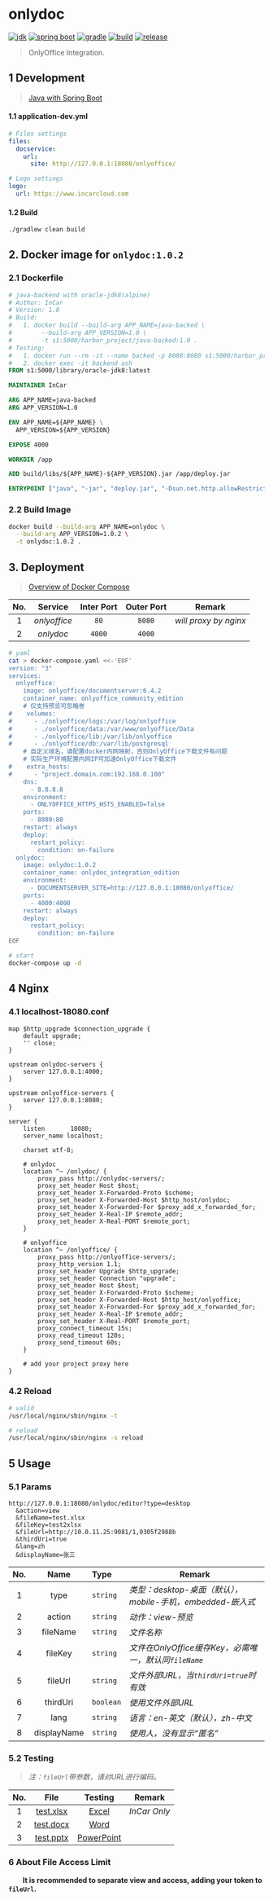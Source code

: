 # onlydoc

[![jdk](https://img.shields.io/badge/jdk-1.8-success.svg?style=flat&logo=java)](https://www.oracle.com/java/technologies/javase-downloads.html)
[![spring boot](https://img.shields.io/badge/spring_boot-2.3.2-success.svg?style=flat&logo=spring)](https://docs.spring.io/spring-boot/docs/2.3.x-SNAPSHOT/reference/htmlsingle)
[![gradle](https://img.shields.io/badge/gradle-7.2-success.svg?style=flat&logo=gradle)](https://docs.gradle.org/7.2/userguide/installation.html)
[![build](https://github.com/InCar/onlydoc/workflows/build/badge.svg)](https://github.com/InCar/onlydoc/actions)
[![release](https://img.shields.io/badge/release-1.0.2-success.svg)](https://github.com/InCar/onlydoc/releases)

> OnlyOffice Integration.

## 1 Development

> [Java with Spring Boot](https://api.onlyoffice.com/editors/example/javaspring)

#### 1.1 application-dev.yml

```yaml
# Files settings
files:
  docservice:
    url:
      site: http://127.0.0.1:18080/onlyoffice/

# Logo settings
logo:
  url: https://www.incarcloud.com
```

#### 1.2 Build

```bash
./gradlew clean build
```

## 2. Docker image for `onlydoc:1.0.2`

### 2.1 Dockerfile

```dockerfile
# java-backend with oracle-jdk8(alpine)
# Author: InCar
# Version: 1.0
# Build:
#   1. docker build --build-arg APP_NAME=java-backed \
#        --build-arg APP_VERSION=1.0 \
#        -t s1:5000/harbor_project/java-backed:1.0 .
# Testing:
#   1. docker run --rm -it --name backed -p 8080:8080 s1:5000/harbor_project/java-backend:1.0
#   2. docker exec -it backend ash
FROM s1:5000/library/oracle-jdk8:latest

MAINTAINER InCar

ARG APP_NAME=java-backed
ARG APP_VERSION=1.0

ENV APP_NAME=${APP_NAME} \
  APP_VERSION=${APP_VERSION}

EXPOSE 4000

WORKDIR /app

ADD build/libs/${APP_NAME}-${APP_VERSION}.jar /app/deploy.jar

ENTRYPOINT ["java", "-jar", "deploy.jar", "-Dsun.net.http.allowRestrictedHeaders=true"]
```

### 2.2 Build Image

```bash
docker build --build-arg APP_NAME=onlydoc \
  --build-arg APP_VERSION=1.0.2 \
  -t onlydoc:1.0.2 .
```

## 3. Deployment

> [Overview of Docker Compose](https://docs.docker.com/compose/)

|No.|Service|Inter Port|Outer Port|Remark|
|:---:|:---:|:---:|:---:|----|
|1|*onlyoffice*|`80`|`8080`|*will proxy by nginx*|
|2|*onlydoc*|`4000`|`4000`||

```bash
# yaml
cat > docker-compose.yaml <<-'EOF'
version: "3"
services:
  onlyoffice:
    image: onlyoffice/documentserver:6.4.2
    container_name: onlyoffice_community_edition
    # 仅支持预览可忽略卷
#    volumes:
#      - ./onlyoffice/logs:/var/log/onlyoffice
#      - ./onlyoffice/data:/var/www/onlyoffice/Data
#      - ./onlyoffice/lib:/var/lib/onlyoffice
#      - ./onlyoffice/db:/var/lib/postgresql
    # 自定义域名，请配置docker内网映射，否则OnlyOffice下载文件有问题
    # 实际生产环境配置内网IP可加速OnlyOffice下载文件
#    extra_hosts:
#      - "project.domain.com:192.168.0.100"
    dns:
      - 8.8.8.8
    environment:
      - ONLYOFFICE_HTTPS_HSTS_ENABLED=false
    ports:
      - 8080:80
    restart: always
    deploy:
      restart_policy:
        condition: on-failure
  onlydoc:
    image: onlydoc:1.0.2
    container_name: onlydoc_integration_edition
    environment:
      - DOCUMENTSERVER_SITE=http://127.0.0.1:18080/onlyoffice/
    ports:
      - 4000:4000
    restart: always
    deploy:
      restart_policy:
        condition: on-failure
EOF

# start
docker-compose up -d
```

## 4 Nginx

### 4.1 localhost-18080.conf

```nginx
map $http_upgrade $connection_upgrade {
    default upgrade;
    '' close;
}

upstream onlydoc-servers {
    server 127.0.0.1:4000;
}

upstream onlyoffice-servers {
    server 127.0.0.1:8080;
}

server {
    listen       18080;
    server_name localhost;

    charset utf-8;

    # onlydoc
    location ^~ /onlydoc/ {
        proxy_pass http://onlydoc-servers/;
        proxy_set_header Host $host;
        proxy_set_header X-Forwarded-Proto $scheme;
        proxy_set_header X-Forwarded-Host $http_host/onlydoc;
        proxy_set_header X-Forwarded-For $proxy_add_x_forwarded_for;
        proxy_set_header X-Real-IP $remote_addr;
        proxy_set_header X-Real-PORT $remote_port;
    }

    # onlyoffice
    location ^~ /onlyoffice/ {
        proxy_pass http://onlyoffice-servers/;
        proxy_http_version 1.1;
        proxy_set_header Upgrade $http_upgrade;
        proxy_set_header Connection "upgrade";
        proxy_set_header Host $host;
        proxy_set_header X-Forwarded-Proto $scheme;
        proxy_set_header X-Forwarded-Host $http_host/onlyoffice;
        proxy_set_header X-Forwarded-For $proxy_add_x_forwarded_for;
        proxy_set_header X-Real-IP $remote_addr;
        proxy_set_header X-Real-PORT $remote_port;
        proxy_connect_timeout 15s;
        proxy_read_timeout 120s;
        proxy_send_timeout 60s;
    }
    
    # add your project proxy here
}
```

### 4.2 Reload

```bash
# valid
/usr/local/nginx/sbin/nginx -t

# reload
/usr/local/nginx/sbin/nginx -s reload
```

## 5 Usage

### 5.1 Params

```text
http://127.0.0.1:18080/onlydoc/editor?type=desktop
  &action=view
  &fileName=test.xlsx
  &fileKey=test2xlsx
  &fileUrl=http://10.0.11.25:9081/1,0305f2988b
  &thirdUri=true
  &lang=zh
  &displayName=张三
```

|No.|Name|Type|Remark|
|:---:|:---:|:----|-----|
|1|type|`string`|*类型：desktop-桌面（默认），mobile-手机，embedded-嵌入式*|
|2|action|`string`|*动作：view-预览*|
|3|fileName|`string`|*文件名称*|
|4|fileKey|`string`|*文件在OnlyOffice缓存Key，必需唯一，默认同`fileName`*|
|5|fileUrl|`string`|*文件外部URL，当`thirdUri=true`时有效*|
|6|thirdUri|`boolean`|*使用文件外部URL*|
|7|lang|`string`|*语言：en-英文（默认），zh-中文*|
|8|displayName|`string`|*使用人，没有显示“匿名”*|

### 5.2 Testing

> *注：`fileUrl`带参数，请对URL进行编码。*

|No.|File|Testing|Remark|
|:---:|:---:|:---:|-----|
|1|[test.xlsx](http://10.0.11.25:9081/1,0305f2988b)|[Excel](http://127.0.0.1:18080/onlydoc/editor?type=desktop&action=view&fileName=test.xlsx&fileKey=test2xlsx&fileUrl=http%3A%2F%2F10.0.11.25%3A9081%2F1%2C0305f2988b&thirdUri=true&lang=zh&displayName=张三)|*InCar Only*|
|2|[test.docx](http://10.0.11.25:9081/2,028758913b)|[Word](http://127.0.0.1:18080/onlydoc/editor?type=desktop&action=view&fileName=test.docx&fileKey=test2docx&fileUrl=http%3A%2F%2F10.0.11.25%3A9081%2F2%2C028758913b&thirdUri=true&lang=zh&displayName=张三)||
|3|[test.pptx](http://10.0.11.25:9081/3,0f55954043)|[PowerPoint](http://127.0.0.1:18080/onlydoc/editor?type=desktop&action=view&fileName=test.pptx&fileKey=test2pptx&fileUrl=http%3A%2F%2F10.0.11.25%3A9081%2F3%2C0f55954043&thirdUri=true&lang=zh&displayName=张三)||

### 6 About File Access Limit

&emsp;&emsp;**It is recommended to separate view and access, adding your token to `fileUrl`.**
